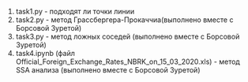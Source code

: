 1. task1.py - подходят ли точки линии
2. task2.py - метод Грассбергера-Прокаччиа(выполнено вместе с Борсовой Зуретой)
3. task3.py - метод ложных соседей (выполнено вместе с Борсовой Зуретой)
4. task4.ipynb (файл Official_Foreign_Exchange_Rates_NBRK_on_15_03_2020.xls) - метод SSA анализа (выполнено вместе с Борсовой Зуретой) 
